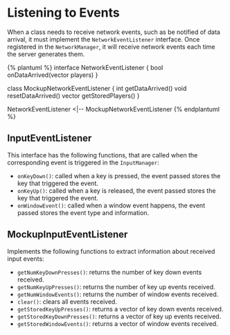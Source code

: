 # Listening to Events
When a class needs to receive network events, such as be notified of data arrival, it must implement the `NetworkEventListener` interface. Once registered in the `NetworkManager`, it will receive network events each time the server generates them.

{% plantuml %}
interface NetworkEventListener {
bool onDataArrived(vector<RdPlayer> players)
}

class MockupNetworkEventListener {
int getDataArrived()
void resetDataArrived()
vector<RdPlayer> getStoredPlayers()
}

NetworkEventListener <|-- MockupNetworkEventListener
{% endplantuml %}

## InputEventListener
This interface has the following functions, that are called when the corresponding event is triggered in the `InputManager`:

* `onKeyDown()`: called when a key is pressed, the event passed stores the key that triggered the event.
* `onKeyUp()`: called when a key is released, the event passed stores the key that triggered the event.
* `onWindowEvent()`: called when a window event happens, the event passed stores the event type and information.


## MockupInputEventListener

Implements the following functions to extract information about received input events:

* `getNumKeyDownPresses()`: returns the number of key down events received.
* `getNumKeyUpPresses()`: returns the number of key up events received.
* `getNumWindowEvents()`: returns the number of window events received.
* `clear()`: clears all events received.
* `getStoredKeyUpPresses()`: returns a vector of key down events received.
* `getStoredKeyDownPresses()`: returns a vector of key up events received.
* `getStoredWindowEvents()`: returns a vector of window events received.




